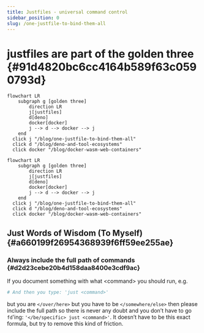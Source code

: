 ```yaml
---
title: Justfiles - universal command control
sidebar_position: 0
slug: /one-justfile-to-bind-them-all
---
```




# justfiles are part of the golden three {#91d4820bc6cc4164b589f63c0590793d}


```mermaid
flowchart LR
    subgraph g [golden three]
        direction LR
        j[justfiles]
        d[deno]
        docker[docker]
        j --> d --> docker --> j
    end
  click j "/blog/one-justfile-to-bind-them-all"
  click d "/blog/deno-and-tool-ecosystems"
  click docker "/blog/docker-wasm-web-containers"
```



```mermaid
flowchart LR
    subgraph g [golden three]
        direction LR
        j[justfiles]
        d[deno]
        docker[docker]
        j --> d --> docker --> j
    end
  click j "/blog/one-justfile-to-bind-them-all"
  click d "/blog/deno-and-tool-ecosystems"
  click docker "/blog/docker-wasm-web-containers"
```


## Just Words of Wisdom (To Myself) {#a660199f26954368939f6ff59ee255ae}


### Always include the full path of commands {#d2d23cebe20b4d158daa8400e3cdf9ac}


If you document something with what &lt;command&gt; you should run, e.g.


```bash
# And then you type: 'just <command>'
```


but you are `</over/here>` but you have to be `</somewhere/else>` then please include the full path so there is never any doubt and you don’t have to go `fd`'ing: `'</be/specific> just <command>'`. It doesn’t have to be this exact formula, but try to remove this kind of friction.

